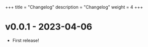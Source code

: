 +++
title = "Changelog"
description = "Changelog"
weight = 4
+++

# v0.0.1 - 2023-04-06

- First release!
